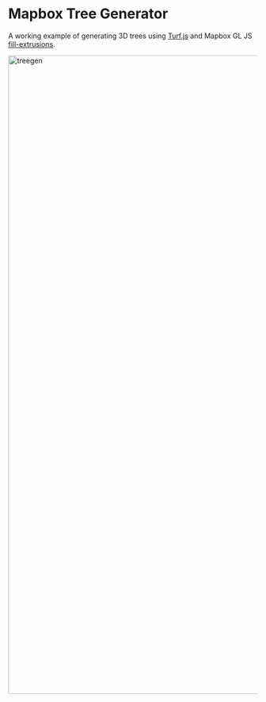 # Mapbox Tree Generator

A working example of generating 3D trees using [Turf.js](http://turfjs.org/) and Mapbox GL JS [fill-extrusions](https://docs.mapbox.com/mapbox-gl-js/style-spec/layers/#fill-extrusion).


<img width="1288" alt="treegen" src="https://user-images.githubusercontent.com/12721145/135775436-9c6e7e01-a6a3-4bff-adbe-87ded684cdad.png">
